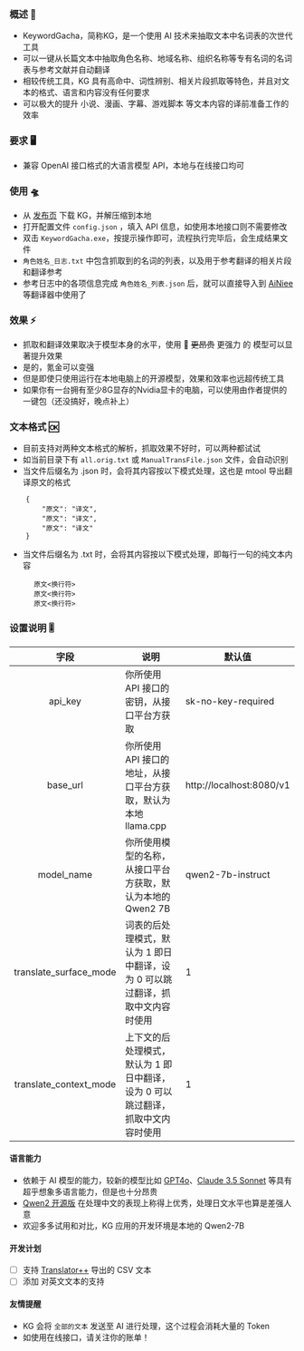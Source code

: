 ### 概述 📢
- KeywordGacha，简称KG，是一个使用 AI 技术来抽取文本中名词表的次世代工具
- 可以一键从长篇文本中抽取角色名称、地域名称、组织名称等专有名词的名词表与参考文献并自动翻译
- 相较传统工具，KG 具有高命中、词性辨别、相关片段抓取等特色，并且对文本的格式、语言和内容没有任何要求
- 可以极大的提升 小说、漫画、字幕、游戏脚本 等文本内容的译前准备工作的效率
  
### 要求 🖥️
- 兼容 OpenAI 接口格式的大语言模型 API，本地与在线接口均可

### 使用 🛸
- 从 [发布页](https://github.com/neavo/KeywordGacha/releases) 下载 KG，并解压缩到本地
- 打开配置文件 `config.json` ，填入 API 信息，如使用本地接口则不需要修改
- 双击 `KeywordGacha.exe`，按提示操作即可，流程执行完毕后，会生成结果文件
- `角色姓名_日志.txt` 中包含抓取到的名词的列表，以及用于参考翻译的相关片段和翻译参考
- 参考日志中的各项信息完成 `角色姓名_列表.json` 后，就可以直接导入到 [AiNiee](https://github.com/NEKOparapa/AiNiee) 等翻译器中使用了

### 效果 ⚡
- 抓取和翻译效果取决于模型本身的水平，使用 💪 ~~更昂贵~~ 更强力  的 模型可以显著提升效果
- 是的，氪金可以变强
- 但是即使只使用运行在本地电脑上的开源模型，效果和效率也远超传统工具
- 如果你有一台拥有至少8G显存的Nvidia显卡的电脑，可以使用由作者提供的 一键包（还没搞好，晚点补上）

### 文本格式 🆗
- 目前支持对两种文本格式的解析，抓取效果不好时，可以两种都试试
- 如当前目录下有 `all.orig.txt` 或 `ManualTransFile.json` 文件，会自动识别
- 当文件后缀名为 .json 时，会将其内容按以下模式处理，这也是 mtool 导出翻译原文的格式
```
    {
        "原文": "译文",
        "原文": "译文",
        "原文": "译文"
    }
```
- 当文件后缀名为 .txt 时，会将其内容按以下模式处理，即每行一句的纯文本内容
```
      原文<换行符>
      原文<换行符>
      原文<换行符>
```

### 设置说明 🎚️
| 字段 | 说明 | 默认值 |
|:----:|------|-------|
| api_key | 你所使用 API 接口的密钥，从接口平台方获取 | sk-no-key-required |
| base_url | 你所使用 API 接口的地址，从接口平台方获取，默认为本地 llama.cpp | http://localhost:8080/v1 |
| model_name | 你所使用模型的名称，从接口平台方获取，默认为本地的 Qwen2 7B | qwen2-7b-instruct |
| translate_surface_mode | 词表的后处理模式，默认为 1 即日中翻译，设为 0 可以跳过翻译，抓取中文内容时使用 | 1 |
| translate_context_mode | 上下文的后处理模式，默认为 1 即日中翻译，设为 0 可以跳过翻译，抓取中文内容时使用 | 1 |

#### 语言能力

- 依赖于 AI 模型的能力，较新的模型比如 [GPT4o](https://chatgpt.com/)、[Claude 3.5 Sonnet](https://claude.ai/) 等具有超乎想象多语言能力，但是也十分昂贵
- [Qwen2 开源版](https://github.com/QwenLM/Qwen2) 在处理中文的表现上称得上优秀，处理日文水平也算是差强人意
- 欢迎多多试用和对比，KG 应用的开发环境是本地的 Qwen2-7B

#### 开发计划

- [ ] 支持 [Translator++](https://dreamsavior.net/translator-plusplus/) 导出的 CSV 文本
- [ ] 添加 对英文文本的支持

#### 友情提醒
  - KG 会将 `全部的文本` 发送至 AI 进行处理，这个过程会消耗大量的 Token
  - 如使用在线接口，请关注你的账单！
